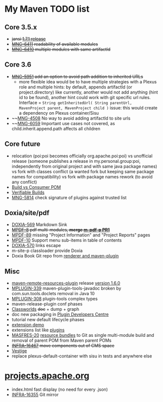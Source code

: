 My Maven TODO list
=========

## Core 3.5.x
- ~~jansi [1.7.1 release](https://github.com/fusesource/jansi/issues/114)~~
- ~~[MNG-6411](https://issues.apache.org/jira/browse/MNG-6411) readability of available modules~~
- ~~[MNG-6410](https://issues.apache.org/jira/browse/MNG-6410) multiple modules with same artifactId~~

## Core 3.6
- ~~[MNG-5951](https://issues.apache.org/jira/browse/MNG-5951) add an option to avoid path addition to inherited URLs~~
  - more flexible idea would be to have multiple strategies with a Plexus role and multiple hints:
    by default, appends artifactId (or project.directory) like currently, another would not add anything (hint id to be found),
    another hint could work with git specific url rules. Interface = `String getInheritedUrl( String parentUrl, MavenProject parent, MavenProject child )`
    issue: this would create a dependency on Plexus container/Sisu
- ~~[MNG-4508](https://issues.apache.org/jira/browse/MNG-4508) No way to avoid adding artifactId to site urls
- ~~[MNG-6059](https://issues.apache.org/jira/browse/MNG-6059) Important use cases not covered, as child.inherit.append.path affects all children

## Core future
- relocation (poi:poi becomes officially org.apache.poi:poi) vs unofficial release (someone publishes a release in my.personal.group:poi, independently from original project and with same java package names) vs fork with classes conflict (a wanted fork but keeping same package names for compatibility) vs fork with package names rework (to avoid any conflict)
- [Build vs Consumer POM](https://cwiki.apache.org/confluence/display/MAVEN/Build+vs+Consumer+POM)
- [Verifiable Builds](https://cwiki.apache.org/confluence/pages/viewpage.action?pageId=74682318)
- [MNG-5814](https://issues.apache.org/jira/browse/MNG-5814) check signature of plugins against trusted list

## Doxia/site/pdf
- [DOXIA-569](https://issues.apache.org/jira/browse/DOXIA-569) Markdown Sink
- ~~[MPDF-8](https://issues.apache.org/jira/browse/MPDF-8) pdf multi-modules, **merge [m-pdf-p PR1](https://github.com/apache/maven-pdf-plugin/pull/1)**~~
- [MPDF-89](https://issues.apache.org/jira/browse/MPDF-89) missing "Project Information" and "Project Reports" pages
- [MPDF-10](https://issues.apache.org/jira/browse/MPDF-10) Support menu sub-items in table of contents
- [DOXIA-570](https://issues.apache.org/jira/browse/DOXIA-570) links escape
- m-site-p classloader provide Doxia
- Doxia Book Git repo from [renderer and maven-plugin](https://github.com/apache/maven-doxia-tools/)

## Misc
- [maven-remote-resources-plugin](https://maven.apache.org/plugins/maven-remote-resources-plugin/) release [version 1.6.0](https://issues.apache.org/jira/projects/MRRESOURCES/versions/12331230)
- [MPLUGIN-339](https://issues.apache.org/jira/browse/MPLUGIN-339) maven-plugin-tools-javadoc broken by com.sun.tools.doclets removal in Java 10
- [MPLUGIN-308](https://issues.apache.org/jira/browse/MPLUGIN-308) plugin-tools complex types
- maven-release-plugin conf phases
- [Classworlds](https://codehaus-plexus.github.io/plexus-classworlds/) ~~doc~~ + dump + graph
- doc new packaging in [Plugin Developers Centre](https://maven.apache.org/plugin-developers/index.html)
- tutorial new default lifecycle phases
- [extension demo](https://maven.apache.org/studies/extension-demo/)
- extensions list like [plugins](https://maven.apache.org/plugins/)
- [MASFRES-20](https://issues.apache.org/jira/browse/MASFRES-20) [resource bundles](https://maven.apache.org/apache-resource-bundles/) to Git as single multi-module build and removal of parent POM from Maven parent POMs
- ~~[INFRA-16467](https://issues.apache.org/jira/browse/INFRA-16467) move components out of CMS space~~
- [Vestige](https://gaellalire.fr/gitlab/vestige/vestige/wikis/home)
- replace plexus-default-container with sisu in tests and anywhere else


[projects.apache.org](http://projects.apache.org)
========

- index.html fast display (no need for every .json)
- [INFRA-16355](https://issues.apache.org/jira/browse/INFRA-16355) Git mirror
